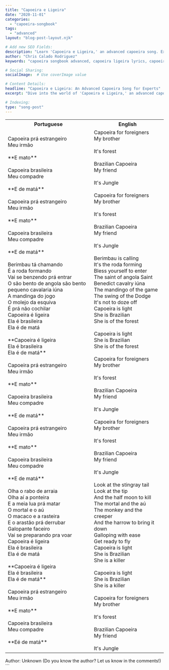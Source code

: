 ```yaml
---
title: "Capoeira e Ligeira"
date: "2020-11-01"
categories:
  - "capoeira-songbook"
tags:
  - "advanced"
layout: "blog-post-layout.njk"

# Add new SEO Fields:
description: "Learn 'Capoeira e Ligeira,' an advanced capoeira song. Explore lyrics, history, and techniques for experienced practitioners. "
author: "Chris Calado Rodriguez"
keywords: "capoeira songbook advanced, capoeira ligeira lyrics, capoeira music advanced level, learn capoeira songs lyrics, capoeira e ligeira meaning, capoeira song analysis, capoeira roda songs, advanced capoeira training music"

# Social Sharing:
socialImage:  # Use coverImage value

# Content Details:
headline: "Capoeira e Ligeira: An Advanced Capoeira Song for Experts"
excerpt: "Dive into the world of 'Capoeira e Ligeira,' an advanced capoeira song, exploring its complex rhythms, challenging movements, and profound cultural significance."

# Indexing:
type: "song-post"
---
```



<table class="capoeira-table">
    <tr class="header-row">
        <th>Portuguese</th>
        <th>English</th>
    </tr>
    <tr>
        <td>Capoeira prá estrangeiro<br>Meu irmão<br><br>**E mato**<br><br>Capoeira brasileira<br>Meu compadre<br><br>**E de matá**<br><br>Capoeira prá estrangeiro<br>Meu irmão<br><br>**E mato**<br><br>Capoeira brasileira<br>Meu compadre<br><br>**E de matá**<br><br>Berimbau tá chamando<br>É a roda formando<br>Vai se benzendo prá entrar<br>O são bento de angola são bento pequeno cavalaria iúna<br>A mandinga do jogo<br>O molejo da esquiva<br>É prá não cochilar<br>Capoeira é ligeira<br>Ela é brasileira<br>Ela é de matá<br><br>**Capoeira é ligeira<br>Ela é brasileira<br>Ela é de matá**<br><br>Capoeira prá estrangeiro<br>Meu irmão<br><br>**E mato**<br><br>Capoeira brasileira<br>Meu compadre<br><br>**E de matá**<br><br>Capoeira prá estrangeiro<br>Meu irmão<br><br>**E mato**<br><br>Capoeira brasileira<br>Meu compadre<br><br>**E de matá**<br><br>Olha o rabo de arraia<br>Olha aí a ponteira<br>E a meia lua prá matar<br>O mortal e o aú<br>O macaco e a rasteira<br>E o arastão prá derrubar<br>Galopante faceiro<br>Vai se preparando pra voar<br>Capoeira é ligeira<br>Ela é brasileira<br>Ela é de matá<br><br>**Capoeira é ligeira<br>Ela é brasileira<br>Ela é de matá**<br><br>Capoeira prá estrangeiro<br>Meu irmão<br><br>**E mato**<br><br>Capoeira brasileira<br>Meu compadre<br><br>**Eé de matá**</td>
        <td>Capoeira for foreigners<br>My brother<br><br>It's forest<br><br>Brazilian Capoeira<br>My friend<br><br>It's Jungle<br><br>Capoeira for foreigners<br>My brother<br><br>It's forest<br><br>Brazilian Capoeira<br>My friend<br><br>It's Jungle<br><br>Berimbau is calling<br>It's the roda forming<br>Bless yourself to enter<br>The saint of angola Saint Benedict cavalry iúna<br>The mandingo of the game<br>The swing of the Dodge<br>It's not to doze off<br>Capoeira is light<br>She is Brazilian<br>She is of the forest<br><br>Capoeira is light<br>She is Brazilian<br>She is of the forest<br><br>Capoeira for foreigners<br>My brother<br><br>It's forest<br><br>Brazilian Capoeira<br>My friend<br><br>It's Jungle<br><br>Capoeira for foreigners<br>My brother<br><br>It's forest<br><br>Brazilian Capoeira<br>My friend<br><br>It's Jungle<br><br>Look at the stingray tail<br>Look at the tip<br>And the half moon to kill<br>The mortal and the aú<br>The monkey and the creeper<br>And the harrow to bring it down<br>Galloping with ease<br>Get ready to fly<br>Capoeira is light<br>She is Brazilian<br>She is a killer<br><br>Capoeira is light<br>She is Brazilian<br>She is a killer<br><br>Capoeira for foreigners<br>My brother<br><br>It's forest<br><br>Brazilian Capoeira<br>My friend<br><br>It's Jungle</td>
    </tr>
</table>
<figcaption>
Author: Unknown (Do you know the author? Let us know in the comments!)
</figcaption>
```
